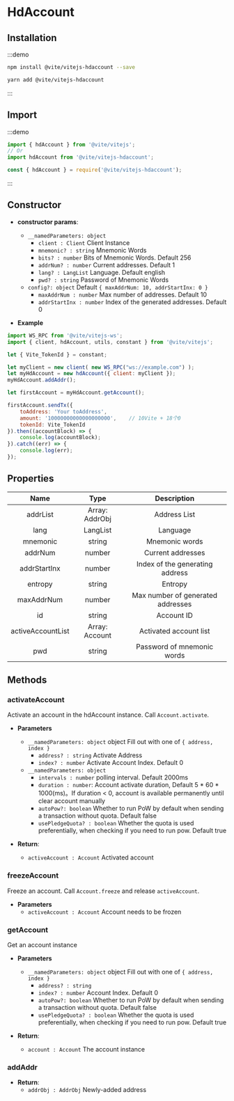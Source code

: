 # HdAccount

## Installation

:::demo
```bash tab:npm
npm install @vite/vitejs-hdaccount --save
```

```bash tab:yarn
yarn add @vite/vitejs-hdaccount
```
:::

## Import

:::demo
```javascript tab:ES6
import { hdAccount } from '@vite/vitejs';
// Or
import hdAccount from '@vite/vitejs-hdaccount';
```

```javascript tab:require
const { hdAccount } = require('@vite/vitejs-hdaccount');
```
:::

## Constructor

- **constructor params**: 
    * `__namedParameters: object`
        - `client : Client` Client Instance
        - `mnemonic? : string` Mnemonic Words
        - `bits? : number` Bits of Mnemonic Words. Default 256
        - `addrNum? : number` Current addresses. Default 1
        - `lang? : LangList` Language. Default english
        - `pwd? : string` Password of Mnemonic Words
    * `config?: object` Default `{ maxAddrNum: 10, addrStartInx: 0 }`
        - `maxAddrNum : number` Max number of addresses. Default 10
        - `addrStartInx : number` Index of the generated addresses. Default 0

- **Example**
```javascript
import WS_RPC from '@vite/vitejs-ws';
import { client, hdAccount, utils, constant } from '@vite/vitejs';

let { Vite_TokenId } = constant;

let myClient = new client( new WS_RPC("ws://example.com") );
let myHdAccount = new hdAccount({ client: myClient });
myHdAccount.addAddr();

let firstAccount = myHdAccount.getAccount();

firstAccount.sendTx({
    toAddress: 'Your toAddress',    
    amount: '10000000000000000000',    // 10Vite + 18个0
    tokenId: Vite_TokenId
}).then((accountBlock) => {
    console.log(accountBlock);
}).catch((err) => {
    console.log(err);
});
```

## Properties

|  Name  | Type | Description |
|:------------:|:-----:|:-----:|
| addrList | Array: AddrObj | Address List |
| lang | LangList | Language |
| mnemonic | string | Mnemonic words |
| addrNum | number | Current addresses |
| addrStartInx | number | Index of the generating address |
| entropy | string | Entropy |
| maxAddrNum | number | Max number of generated addresses |
| id | string | Account ID |
| activeAccountList | Array: Account | Activated account list |
| pwd | string | Password of mnemonic words |

## Methods

### activateAccount
Activate an account in the hdAccount instance. Call `Account.activate`.

- **Parameters**
    * `__namedParameters: object` object Fill out with one of `{ address, index }`
        - `address? : string` Activate Address
        - `index? : number` Activate Account Index. Default 0
    * `__namedParameters: object`
        - `intervals : number` polling interval. Default 2000ms
        - `duration : number`: Account activate duration, Default 5 * 60 * 1000(ms)。If duration < 0, account is available permanently until clear account manually
        - `autoPow?: boolean` Whether to run PoW by default when sending a transaction without quota. Default false
        - `usePledgeQuota? : boolean` Whether the quota is used preferentially, when checking if you need to run pow. Default true

- **Return**:
    * `activeAccount : Account` Activated account

### freezeAccount
Freeze an account. Call `Account.freeze` and release `activeAccount`.

- **Parameters** 
    * `activeAccount : Account` Account needs to be frozen

### getAccount
Get an account instance

- **Parameters**
    * `__namedParameters: object` object Fill out with one of `{ address, index }`
        - `address? : string`
        - `index? : number` Account Index. Default 0
        - `autoPow?: boolean` Whether to run PoW by default when sending a transaction without quota. Default false
        - `usePledgeQuota? : boolean` Whether the quota is used preferentially, when checking if you need to run pow. Default true

- **Return**:
    * `account : Account` The account instance

### addAddr

- **Return**:
    * `addrObj : AddrObj` Newly-added address
